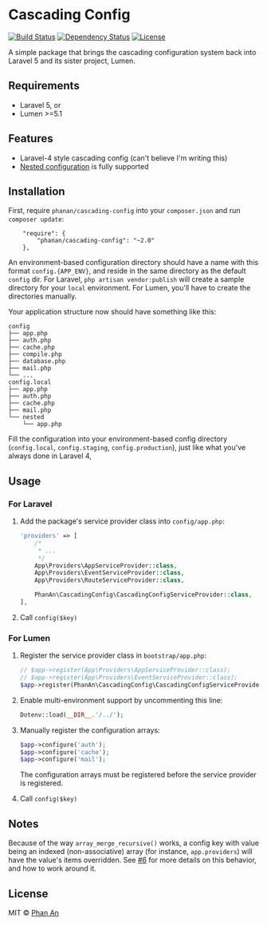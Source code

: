 # Cascading Config

[![Build Status](https://travis-ci.org/phanan/cascading-config.svg?branch=master)](https://travis-ci.org/phanan/cascading-config)
[![Dependency Status](https://gemnasium.com/phanan/cascading-config.svg)](https://gemnasium.com/phanan/cascading-config)
[![License](https://poser.pugx.org/phanan/cascading-config/license.svg)](https://packagist.org/packages/phanan/cascading-config)

A simple package that brings the cascading configuration system back into Laravel 5 and its sister project, Lumen.

## Requirements

* Laravel 5, or
* Lumen >=5.1

## Features
* Laravel-4 style cascading config (can't believe I'm writing this)
* [Nested configuration](https://github.com/laravel/framework/commit/fee982004a795058ab6a66e1600c11aac6748acf) is fully supported

## Installation

First, require `phanan/cascading-config` into your `composer.json` and run `composer update`:

```
    "require": {
        "phanan/cascading-config": "~2.0"
    },
```

An environment-based configuration directory should have a name with this format `config.{APP_ENV}`, and reside in the same directory as the default `config` dir. For Laravel, `php artisan vendor:publish`
will create a sample directory for your `local` environment. For Lumen, you'll have to create the directories manually.

Your application structure now should have something like this:

```
config
├── app.php
├── auth.php
├── cache.php
├── compile.php
├── database.php
├── mail.php
└── ...
config.local
├── app.php
├── auth.php
├── cache.php
├── mail.php
└── nested
    └── app.php
```

Fill the configuration into your environment-based config directory (`config.local`, `config.staging`, `config.production`), just like what you've always done in Laravel 4,

## Usage

### For Laravel

1. Add the package's service provider class into `config/app.php`:

    ``` php
    'providers' => [
        /*
         * ...
         */
        App\Providers\AppServiceProvider::class,
        App\Providers\EventServiceProvider::class,
        App\Providers\RouteServiceProvider::class,

        PhanAn\CascadingConfig\CascadingConfigServiceProvider::class,
    ],
    ```
    
1.  Call `config($key)`

### For Lumen

1. Register the service provider class in `bootstrap/app.php`:

    ```php
    // $app->register(App\Providers\AppServiceProvider::class);
    // $app->register(App\Providers\EventServiceProvider::class);
    $app->register(PhanAn\CascadingConfig\CascadingConfigServiceProvider::class);
    ```

1. Enable multi-environment support by uncommenting this line:

    ```php
    Dotenv::load(__DIR__.'/../');
    ```

1. Manually register the configuration arrays:

    ```php
    $app->configure('auth');
    $app->configure('cache');
    $app->configure('mail');
    ```

   The configuration arrays must be registered before the service provider is registered.

1. Call `config($key)`

## Notes

Because of the way `array_merge_recursive()` works, a config key with value being an indexed (non-associative) array (for instance, `app.providers`) will have the value's items overridden. See [#6](https://github.com/phanan/cascading-config/issues/6) for more details on this behavior, and how to work around it.

## License

MIT © [Phan An](http://phanan.net)
